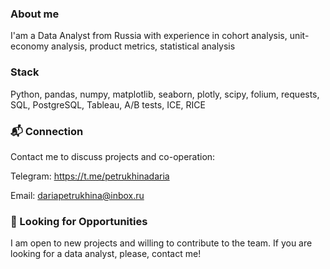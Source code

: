 ### About me
I'am a Data Analyst from Russia with experience in cohort analysis, unit-economy analysis, product metrics, statistical analysis
### Stack
Python, pandas, numpy, matplotlib, seaborn, plotly, scipy, folium, requests, SQL, PostgreSQL, Tableau, A/B tests, ICE, RICE

### 📬 Connection
Contact me to discuss projects and co-operation:

Telegram: https://t.me/petrukhinadaria

Email: dariapetrukhina@inbox.ru

### 🚀 Looking for Opportunities
I am open to new projects and willing to contribute to the team. If you are looking for a data analyst, please, contact me!
